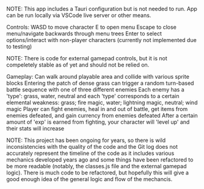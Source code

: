 NOTE:
This app includes a Tauri configuration but is not needed to run.
App can be run locally via VSCode live server or other means.


Controls:
WASD to move character
E to open menu
Escape to close menu/navigate backwards through menu trees
Enter to select options/interact with non-player characters (currently not implemented due to testing)

NOTE:
There is code for external gamepad controls, but it is not compeletely stable as of yet and should not be relied on.


Gameplay:
Can walk around playable area and collide with various sprite blocks
Entering the patch of dense grass can trigger a random turn-based battle sequence with one of three different enemies
Each enemy has a 'type': grass, water, neutral and each 'type' corresponds to a certain elemental weakness: grass; fire magic, water; lightning magic, neutral; wind magic
Player can fight enemies, heal in and out of battle, get items from enemies defeated, and gain currency from enemies defeated
After a certain amount of 'exp' is earned from fighting, your character will 'level up' and their stats will increase


NOTE:
This project has been ongoing for years, so there is wild inconsistencies with the quality of the code and the Git log does not accurately represent the timeline of the code as it includes various mechanics developed years ago and some things have been refactored to be more readable (notably, the classes.js file and the external gamepad logic). There is much code to be refactored, but hopefully this will give a good enough idea of the general logic and flow of the mechancis.
